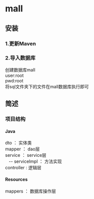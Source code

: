 # mall

## 安装
### 1.更新Maven
### 2.导入数据库
创建数据库mall   
user:root  
pwd:root  
将sql文件夹下的文件在mall数据库执行即可


## 简述
### 项目结构
#### Java
 dto ： 实体类  
 mapper ： dao层  
 service ： service层  
   &nbsp;&nbsp;   -- serviceImpl ： 方法实现  
 controller : 逻辑层
 
 #### Resources
 mappers ： 数据库操作层
 
 